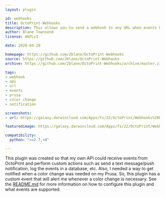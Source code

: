 ```yaml
---
layout: plugin

id: webhooks
title: OctoPrint-Webhooks
description: This allows you to send a webhook to any URL when events happen on OctoPrint.
author: Blane Townsend
license: AGPLv3

date: 2020-04-29

homepage: https://github.com/2blane/OctoPrint-Webhooks
source: https://github.com/2blane/OctoPrint-Webhooks
archive: https://github.com/2blane/OctoPrint-Webhooks/archive/master.zip

tags:
- webhook
- api
- url
- events
- prusa
- color change
- notification

screenshots:
- url: https://galaxy.darwincloud.com/Apps/fs/22/OctoPrint/Webhooks%20Plugin/Featured.png

featuredimage: https://galaxy.darwincloud.com/Apps/fs/22/OctoPrint/Webhooks%20Plugin/Featured.png

compatibility:
  python: ">=2.7,<4"

---
```


This plugin was created so that my own API could receive events from OctoPrint and perform custom actions such as
send a text message/push notification, log the events in a database, etc.
Also, I needed a way to get notified when a color change was needed on my Prusa. So, this plugin has a custom event
that will alert me whenever a color change is necessary. See the
[README.md](https://github.com/2blane/OctoPrint-Webhooks) for more information on how to configure
this plugin and what events are supported.
